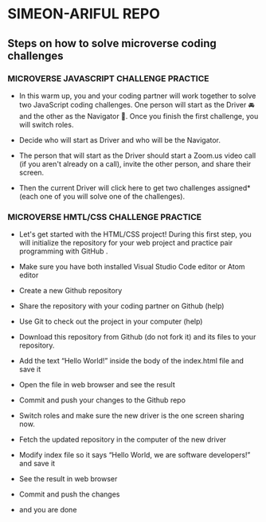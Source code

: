 # SIMEON-ARIFUL REPO

## Steps on how to solve microverse coding challenges

### MICROVERSE JAVASCRIPT CHALLENGE PRACTICE

- In this warm up, you and your coding partner will work together to solve two JavaScript coding challenges. One person will start as the Driver 🚘 and the other as the Navigator 🧭. Once you finish the first challenge, you will switch roles.

- Decide who will start as Driver and who will be the Navigator.
- The person that will start as the Driver should start a Zoom.us video call (if you aren't already on a call), invite the other person, and share their screen.
- Then the current Driver will click here to get two challenges assigned\* (each one of you will solve one of the challenges).

### MICROVERSE HMTL/CSS CHALLENGE PRACTICE

- Let's get started with the HTML/CSS project!
  During this first step, you will initialize the repository for your web project and practice pair programming with GitHub .

- Make sure you have both installed Visual Studio Code editor or Atom editor
- Create a new Github repository
- Share the repository with your coding partner on Github (help)
- Use Git to check out the project in your computer (help)
- Download this repository from Github (do not fork it) and its files to your repository.
- Add the text “Hello World!” inside the body of the index.html file and save it
- Open the file in web browser and see the result
- Commit and push your changes to the Github repo
- Switch roles and make sure the new driver is the one screen sharing now.
- Fetch the updated repository in the computer of the new driver
- Modify index file so it says “Hello World, we are software developers!” and save it
- See the result in web browser
- Commit and push the changes
- and you are done
